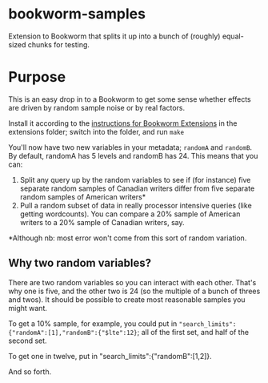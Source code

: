 bookworm-samples
================

Extension to Bookworm that splits it up into a bunch of (roughly) equal-sized chunks for testing.


Purpose
=======


This is an easy drop in to a Bookworm to get some sense whether effects are driven by random sample noise or by real factors.

Install it according to the [instructions for Bookworm Extensions](http://bmschmidt.github.io/Presidio/Extensions.html) in the extensions folder; switch into the folder, and run `make`

You'll now have two new variables in your metadata; `randomA` and `randomB`. By default, randomA has 5 levels and randomB has 24. This means that you can:

1. Split any query up by the random variables to see if (for instance) five separate random samples of Canadian writers differ from five separate random samples of American writers*
2. Pull a random subset of data in really processor intensive queries (like getting wordcounts). You can compare a 20% sample of American writers to a 20% sample of Canadian writers, say.


*Although nb: most error won't come from this sort of random variation.

Why two random variables?
--------------------------

There are two random variables so you can interact with each other. That's why one is five, and the other two is 24 (so the multiple of a bunch of threes and twos). It should be possible to create most reasonable samples you might want.

To get a 10% sample, for example, you could put in `"search_limits":{"randomA":[1],"randomB":{"$lte":12}`; all of the first set, and half of the second set.

To get one in twelve, put in "search_limits":{"randomB":[1,2]}.

And so forth.